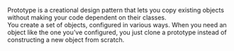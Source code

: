 Prototype is a creational design pattern that lets you copy existing objects without making your code dependent on their classes.
<br>
You create a set of objects, configured in
various ways. When you need an object like the one you’ve
configured, you just clone a prototype instead of constructing
a new object from scratch.
